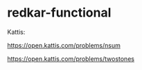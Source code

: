 # redkar-functional

Kattis:

https://open.kattis.com/problems/nsum

https://open.kattis.com/problems/twostones


